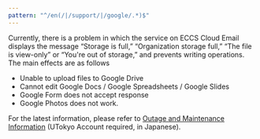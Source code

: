 ```yaml
---
pattern: "^/en(/|/support/|/google/.*)$"
---
```


<div class="box--alert">

  Currently, there is a problem in which the service on ECCS Cloud Email displays the message “Storage is full,” “Organization storage full,” “The file is view-only” or “You're out of storage,” and prevents writing operations. The main effects are as follows
  - Unable to upload files to Google Drive
  - Cannot edit Google Docs / Google Spreadsheets / Google Slides
  - Google Form does not accept response
  - Google Photos does not work.

  For the latest information, please refer to [Outage and Maintenance Information](https://univtokyo.sharepoint.com/sites/utokyoaccount/Lists/servicestatus/DispForm.aspx?ID=101&ContentTypeId=0x010077E350E4B86D594C93F01D43B08AD09900D1BA110F28A46C4FAB238B694200CEB3) (UTokyo Account required, in Japanese).
</div>

